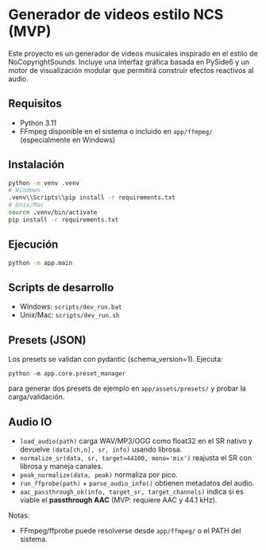 # Generador de videos estilo NCS (MVP)

Este proyecto es un generador de videos musicales inspirado en el estilo de NoCopyrightSounds. Incluye una interfaz gráfica basada en PySide6 y un motor de visualización modular que permitirá construir efectos reactivos al audio.

## Requisitos
- Python 3.11
- FFmpeg disponible en el sistema o incluido en `app/ffmpeg/` (especialmente en Windows)

## Instalación
```bash
python -m venv .venv
# Windows
.venv\\Scripts\\pip install -r requirements.txt
# Unix/Mac
source .venv/bin/activate
pip install -r requirements.txt
```

## Ejecución
```bash
python -m app.main
```

## Scripts de desarrollo
- Windows: `scripts/dev_run.bat`
- Unix/Mac: `scripts/dev_run.sh`

## Presets (JSON)
Los presets se validan con pydantic (schema_version=1). Ejecuta:
```
python -m app.core.preset_manager
```
para generar dos presets de ejemplo en `app/assets/presets/` y probar la carga/validación.

## Audio IO
- `load_audio(path)` carga WAV/MP3/OGG como float32 en el SR nativo y devuelve `(data[ch,n], sr, info)` usando librosa.
- `normalize_sr(data, sr, target=44100, mono='mix')` reajusta el SR con librosa y maneja canales.
- `peak_normalize(data, peak)` normaliza por pico.
- `run_ffprobe(path)` + `parse_audio_info()` obtienen metadatos del audio.
- `aac_passthrough_ok(info, target_sr, target_channels)` indica si es viable el **passthrough AAC** (MVP: requiere AAC y 44.1 kHz).

Notas:
- FFmpeg/ffprobe puede resolverse desde `app/ffmpeg/` o el PATH del sistema.
